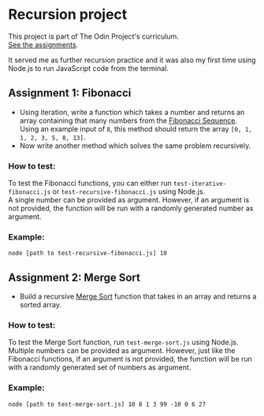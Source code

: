 # Recursion project

This project is part of The Odin Project's curriculum.<br>
[See the assignments](https://www.theodinproject.com/lessons/javascript-recursion).

It served me as further recursion practice and it was also my first time using Node.js to run JavaScript code from the terminal.

## Assignment 1: Fibonacci
 - Using iteration, write a function which takes a number and returns an array containing that many numbers from the [Fibonacci Sequence](https://www.mathsisfun.com/numbers/fibonacci-sequence.html).<br>
Using an example input of `8`, this method should return the array `[0, 1, 1, 2, 3, 5, 8, 13]`.
 - Now write another method which solves the same problem recursively.

### How to test: 
To test the Fibonacci functions, you can either run `test-iterative-fibonacci.js` or `test-recursive-fibonacci.js` using Node.js.<br>
A single number can be provided as argument. However, if an argument is not provided, the function will be run with a randomly generated number as argument.

### Example:
`node [path to test-recursive-fibonacci.js] 10`

## Assignment 2: Merge Sort
 - Build a recursive [Merge Sort](https://www.hackerearth.com/practice/algorithms/sorting/merge-sort/visualize/) function that takes in an array and returns a sorted array.

### How to test:
To test the Merge Sort function, run `test-merge-sort.js` using Node.js.<br>
Multiple numbers can be provided as argument. However, just like the Fibonacci functions, if an argument is not provided, the function will be run with a randomly generated set of numbers as argument.

### Example:
`node [path to test-merge-sort.js] 10 8 1 3 99 -10 0 6 27`
